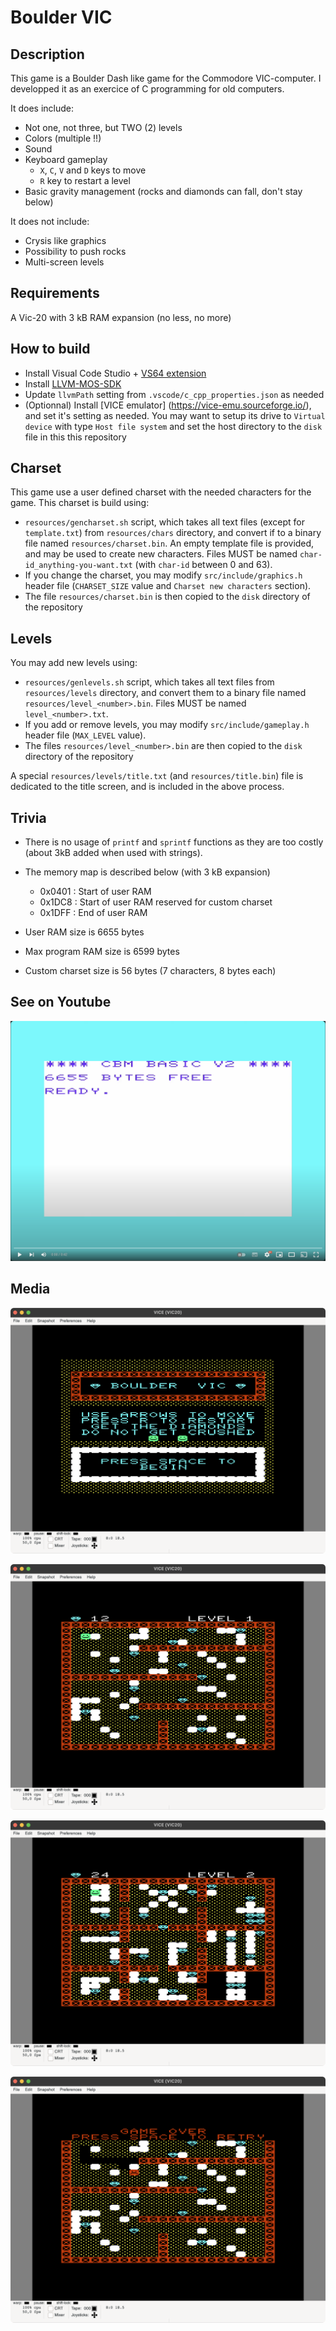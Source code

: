 Boulder VIC
===


Description
---

This game is a Boulder Dash like game for the Commodore VIC-computer. I developped it as an exercice of C programming for old computers.

It does include:

- Not one, not three, but TWO (2) levels
- Colors (multiple !!)
- Sound
- Keyboard gameplay
  - `X`, `C`, `V` and `D` keys to move
  - `R` key to restart a level
- Basic gravity management (rocks and diamonds can fall, don't stay below)


It does not include:

- Crysis like graphics
- Possibility to push rocks
- Multi-screen levels


Requirements
---

A Vic-20 with 3 kB RAM expansion (no less, no more)


How to build
---

- Install Visual Code Studio + [VS64 extension](https://marketplace.visualstudio.com/items?itemName=rosc.vs64)
- Install [LLVM-MOS-SDK](https://github.com/llvm-mos/llvm-mos-sdk)
- Update `llvmPath` setting from `.vscode/c_cpp_properties.json` as needed
- (Optionnal) Install [VICE emulator] (https://vice-emu.sourceforge.io/), and set it's setting as needed. You may want to setup its drive to `Virtual device` with type `Host file system` and set the host directory to the `disk` file in this this repository


Charset
---

This game use a user defined charset with the needed characters for the game. This charset is build using:

- `resources/gencharset.sh` script, which takes all text files (except for `template.txt`) from `resources/chars` directory, and convert if to a binary file named `resources/charset.bin`. An empty template file is provided, and may be used to create new characters. Files MUST be named `char-id_anything-you-want.txt` (with `char-id` between 0 and 63).
- If you change the charset, you may modify `src/include/graphics.h` header file (`CHARSET_SIZE` value and `Charset new characters` section).
- The file `resources/charset.bin` is then copied to the `disk` directory of the repository


Levels
---

You may add new levels using:

- `resources/genlevels.sh` script, which takes all text files from `resources/levels` directory, and convert them to a binary file named `resources/level_<number>.bin`. Files MUST be named `level_<number>.txt`.
- If you add or remove levels, you may modify `src/include/gameplay.h` header file (`MAX_LEVEL` value).
- The files `resources/level_<number>.bin` are then copied to the `disk` directory of the repository

A special `resources/levels/title.txt` (and `resources/title.bin`) file is dedicated to the title screen, and is included in the above process.



Trivia
--- 

- There is no usage of `printf` and `sprintf` functions as they are too costly (about 3kB added when used with strings).
- The memory map is described below (with 3 kB expansion)
  - 0x0401 : Start of user RAM
  - 0x1DC8 : Start of user RAM reserved for custom charset
  - 0x1DFF : End of user RAM

- User RAM size is 6655 bytes
- Max program RAM size is 6599 bytes
- Custom charset size is 56 bytes (7 characters, 8 bytes each)


See on Youtube
---

[![See on youtube](./extras/media/thumbnail.png)](https://www.youtube.com/watch?v=6Qauf9p5-1o "Boulder VIC")

Media
--- 

<p align="center">
  <img src="./extras/media/title_screen.png" alt="" />
</p>

<p align="center">
  <img src="./extras/media/level_1.png" alt="" />
</p>

<p align="center">
  <img src="./extras/media/level_2.png" alt="" />
</p>

<p align="center">
  <img src="./extras/media/dead.png" alt="" />
</p>
